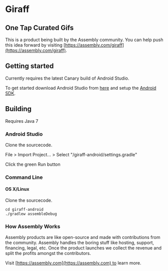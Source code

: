 # Giraff

## One Tap Curated Gifs

This is a product being built by the Assembly community. You can help push this idea forward by visiting [https://assembly.com/giraff](https://assembly.com/giraff).

## Getting started

Currently requires the latest Canary build of Android Studio.

To get started download Android Studio from [here](http://tools.android.com/download/studio/canary/latest) and setup the [Android SDK](http://developer.android.com/sdk/index.html).

## Building

Requires Java 7

### Android Studio

Clone the sourcecode.

File > Import Project... > Select "/giraff-android/settings.gradle"

Click the green Run button

### Command Line

#### OS X/Linux

Clone the sourcecode.

    cd giraff-android
    ./gradlew assembleDebug

### How Assembly Works

Assembly products are like open-source and made with contributions from the community. Assembly handles the boring stuff like hosting, support, financing, legal, etc. Once the product launches we collect the revenue and split the profits amongst the contributors.

Visit [https://assembly.com](https://assembly.com) to learn more.
